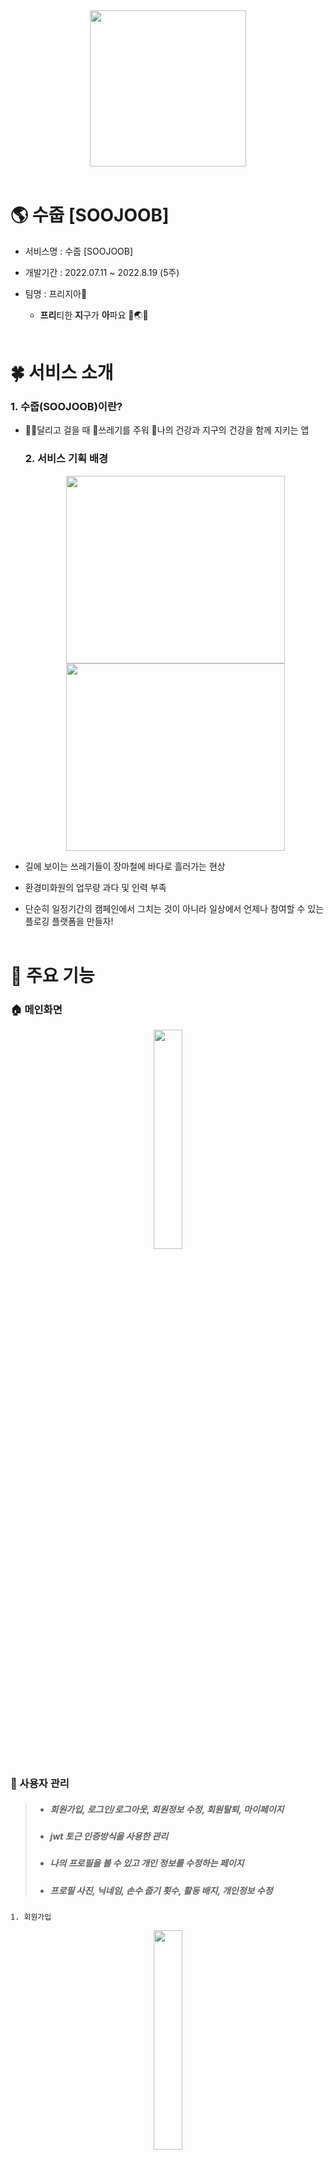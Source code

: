 <div align="center">
  <img width="250px;" src="./README/logo.png" />
<br/>  
<br/> 
</div>

# 🌎 수줍 [SOOJOOB]

- 서비스명 : 수줍 [SOOJOOB]

- 개발기간 : 2022.07.11 ~ 2022.8.19 (5주)

- 팀명 : 프리지아🌻
  
  - **프리**티한 **지**구가 **아**파요 🤎🌏😷 
    <br><br>

# 🍀 서비스 소개

### 1. 수줍(SOOJOOB)이란?

- 🏃‍♂️달리고 걸을 때 🍥쓰레기를 주워 💪나의 건강과 지구의 건강을 함께 지키는 앱
  
  ### 2. 서비스 기획 배경
  
  <div align="center">
  <img height="300px" width="350px;" src="./README/trash2.png" />
  <img height="300px"width="350px;" src="./README/sweeper.png" />
  </div>

- 길에 보이는 쓰레기들이 장마철에 바다로 흘러가는 현상

- 환경미화원의 업무량 과다 및 인력 부족

- 단순히 일정기간의 캠페인에서 그치는 것이 아니라 일상에서 언제나 참여할 수 있는 플로깅 플랫폼을 만들자!
  <br><br>

# 🌈 주요 기능

### 🏠 메인화면

<div align="center">
   <img src="./README/gif/home/homeStart.gif" width="30%">
</div>

### 👶 사용자 관리

> + ##### 회원가입, 로그인/로그아웃, 회원정보 수정, 회원탈퇴, 마이페이지
> + ##### jwt 토근 인증방식을 사용한 관리
> + ##### 나의 프로필을 볼 수 있고 개인 정보를 수정하는 페이지
> + ##### 프로필 사진, 닉네임, 손수 줍기 횟수, 활동 배지, 개인정보 수정

    1. 회원가입

<div align="center">
     <img src="./README/gif/user/userSignUp.gif" width="30%">
</div>

    2. 로그인 / 로그아웃

<div align="center">
  <img src="./README/gif/user/userLogIn.gif" width="30%">
  <img src="./README/gif/user/userLogout.gif" width="30%">
</div>

    3. 회원정보 수정 및 비밀번호 변경

<div align="center">
   <img src="./README/gif/user/userUpdateInfo.gif" width="30%">
   <img src="./README/gif/user/userUpdatePassword.gif" width="30%">
</div>

    4. 회원탈퇴

<div align="center">
   <img src="./README/gif/user/userDelete.gif" width="30%">
</div>

    5. 마이페이지

<div align="center">
   <img src="./README/gif/myPage/myPage.gif" width="30%">
   <img src="./README/gif/board/myBoard.gif" width="30%">
</div>

<br><br>

### 🌺 플로깅을 기록하고 공유

> + ##### 지도 기반으로 Plogging을 시작할 수 있는 페이지
> + ##### Google Map api를 활용해 현재 위치 표시 및 주변에 있는 화장실이나 쓰레기통 클러스팅 표시
> + ##### 플로깅한 경로를 트래킹하고 시간, km를 계산하여 제공

     1. 플로깅 기능
       - 쓰레기를 주울 때 카운팅
       - 주운 위치에 꽃이 피어나서 지도에 마킹
       - 지나간 길은 폴리라인으로 경로 확인 가능

<div align="center">
   <img src="./README/gif/plogging/ploggingStart.gif" width="30%">
   <img src="./README/gif/plogging/ploggingEnd.gif" width="30%">
   <br><br>
   <img src="./README/gif/home/homeList.gif" width="30%">
   <img src="./README/gif/record/recordList.gif" width="30%">
</div>

    2. 주변 위치 정보 제공
      - 주변 쓰레기통 위치 정보 제공
      - 주변 화장실 위치 정보 제공

<div align="center">
   <img src="./README/gif/plogging/ploggingTrashcan.gif" width="30%">
   <img src="./README/gif/plogging/ploggingToilet.gif" width="30%">
</div>

    3. SNS 사진 공유
      - 기록에는 마킹과 폴리라인이 된 지도 사진이 기본 연동
      - 필요 시 유저가 커스텀한 사진으로 변경 가능
      - SNS 공유 기능

<div align="center">
   <img src="./README/gif/sns.gif" width="30%">
</div>

<br><br>

### 🏆 경혐치 & 업적 배지! 랭킹시스템까지! 참여율 UP UP!!

> + ##### 특정조건을 달성하면 배지 획득 가능
> + ##### 배지를 클릭하면 달성 조건을 확인할 수 있는 페이지
> + ##### 플로깅 결과에 따른 유저 경험치(온도), 랭킹을 확인할 수 있는 페이지
> + ##### 목표 달성을 통한 동기부여 제공

    1. 온도 경험치 시스템
       - 활동 기록에 따라 온도 경첨치 산정
       - 36.5°C부터 100°C까지 열정이 불타요!

<div align="center">
  <img src="./README/home.png" width="30%">
</div>

    2. 업적 배지
    
      - 특정 조건이나 이스터에그 발견 시 얻을 수 있는 배지 시스템
      - 아직 획득하지 못한 배지를 노리고 도전하는 재미

<div align="center">
   <img src="./README/gif/myBadge/myBadge.gif" width="30%">
   <img src="./README/gif/myBadge/myBadgeUnearned.gif" width="30%">
</div>

    3. 랭킹
      - 랭킹확인

<div align="center">
   <img src="./README/gif/rank/rank.gif" width="30%">
</div>

### 📝 게시글 작성

    1. 사진, 게시글 작성

<div align="center">
   <img src="./README/gif/board/boardWrite.gif" width="30%">
</div>

    2. 최신순, 많은 순

<div align="center">
   <img src="./README/gif/board/boardList.gif" width="30%">
</div>

<br><br>

# 💡 '수줍'하면 일어나는 기대효과!

1. 성취감
2. 운동효과
3. 선한 영향력
   <br><br>

# 🏃 향후 계획

1. 쓰레기 분류 기능
2. 헬스 API
3. Wear OS 활용
   <br><br>

# 💻 기술 스택

> ### Front-End : Kotlin 1.8, Retrofit, Firebase, Google Map API
> 
> ### Back-End : Java 1.8, Spring Boot 2.6.1, JWT, Security, JPA
> 
> ### Server : Ubuntu 20.04, AWS, EC2, Nginx, SSL인증서
> 
> ### DB : MySQL 8.0.28
> 
> ### 기획 : Figma, Notion, JIRA, GitLab, ERD Cloud
> 
> <br><br>

# 👨‍👩‍👧‍👦 팀원 역할

| 팀원  | 역할  | 직무        | 담당 업무                                                                                                                                                                                                                      | 한 줄 소감                               |
| --- | --- | --------- | -------------------------------------------------------------------------------------------------------------------------------------------------------------------------------------------------------------------------- | ------------------------------------ |
| 공통  | -   | -         | **JIRA 관리, Android, Retrofit(활용), UI/UX(기본적인 틀), DB설계, 기능명세서**                                                                                                                                                             | -                                    |
| 이재영 | 팀장  | Front-End | **Retrofit 정리자료 공유, 회원정보 수정, 비밀번호 변경, 회원탈퇴 <br>기타 : JIRA 총괄, UCC 촬영, PPT 자료 구성 및 발표**                                                                                                                                      | 시간이 부족해서 기획했던 기능들을 마저 구현하지 못해 아쉽습니다. |
| 김다은 | 팀원  | Back-End  | **BE: Security(jwt), 회원관리, 레코드, 플로깅, 랭킹, 배지로직<br>FE: 구글로그인, 토큰관리, 배지, 랭킹, proguard기능<br>기타 : 포팅메뉴얼, PPT 자료 구성 및 발표, 야외 라이브 시연, UCC 촬영**                                                                                    | Spring과 Android와 많이 친해진거 같아요!        |
| 박민진 | 팀원  | Back-End  | **게시판, 날씨 API, 쓰레기통DB, 화장실DB**                                                                                                                                                                                             | 새로운 것을 배우면서 성장할 수 있는 경험이었습니다.        |
| 박찬석 | 팀원  | Front-End | **기획 : Figma 목업 제작 <br/>FE : NavBar Fragmnet로 구현, Retrofit 구성 및 구현,  <br/>페이지 제작 (홈화면, 마이페이지, 로그인, 회원가입), <br/>디자인 제작 (플로깅(시작,완료), 커뮤니티, 기록, 배지) <br/>기타 : 디자인 총괄 (모든 페이지), 팀 노션 페이지 관리,  야외 라이브 시연 및 기술지원, 기능별 영상 파일(mp4) 추출** | Kotlin과 친해질 수 있는 소중한 경험이었습니다.        |
| 박한훈 | 팀원  | Front-End | **BE: Security(jwt), 회원관리, 배지, AWS-EC2 서버 배포<br>FE: GoogleMapAPI(마커, 폴리라인, 현위치, 주소변환, 화장실/쓰레기통 클러스팅, 위치권한 설정), 카메라 권한 설정, 게시판,지도캡처 후 저장 및 전송<br>기타 : 야외 라이브 시연, UCC 촬영, gif 편집, 포팅메뉴얼, ReadMe.md 작성**                                                                                       | 모든 것이 처음이라 낯설었지만 후회없는 선택이었습니다.       |
| 홍석현 | 팀원  | Back-End  | **BE: Security(jwt), 배지, AWS-EC2 서버 배포 <br>FE:  SNS공유, 카메라 권한 설정, GoogleMapAPI(마커, 폴리라인, 현위치), 게시판, 지도캡처 후 저장 및 전송, 이미지 업로드, 플로깅 리스트, tts, 스플래시 화면, <br>기타 : 야외 라이브 시연, PPT 영상 제작, UCC 촬영 및 제작**                           | 다양한 기술스택을 경험할 수 있는 좋은 기회였습니다.        |

<br><br>

# 📚 산출물

#### Git Lab 내 exec 폴더 참조

#### [Notion] https://www.notion.so/d210/SSAFY-8d8771c733e7469e93c6bc9bb7c9efa3

# 
